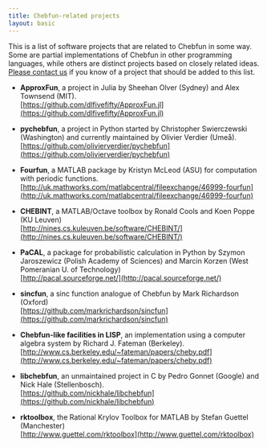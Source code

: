 ```yaml
---
title: Chebfun-related projects
layout: basic
---
```


This is a list of software projects that are related to Chebfun in some way.
Some are partial implementations of Chebfun in other programming languages,
while others are distinct projects based on closely related ideas.
[Please contact us](mailto:help@chebfun.org) if you know of a project that
should be added to this list.


+ **ApproxFun**, a project in Julia
  by Sheehan Olver (Sydney) and Alex Townsend (MIT).
  <br/>
  [https://github.com/dlfivefifty/ApproxFun.jl](https://github.com/dlfivefifty/ApproxFun.jl)


+ **pychebfun**, a project in Python
  started by Christopher Swierczewski (Washington) and currently maintained by Olivier Verdier (Ume&aring;).
  <br/>
  [https://github.com/olivierverdier/pychebfun](https://github.com/olivierverdier/pychebfun)


+ **Fourfun**, a MATLAB package by Kristyn McLeod (ASU)
  for computation with periodic functions.
  <br/>
  [http://uk.mathworks.com/matlabcentral/fileexchange/46999-fourfun](http://uk.mathworks.com/matlabcentral/fileexchange/46999-fourfun)


+ **CHEBINT**, a MATLAB/Octave toolbox
  by Ronald Cools and Koen Poppe (KU Leuven)
  <br/>
  [http://nines.cs.kuleuven.be/software/CHEBINT/](http://nines.cs.kuleuven.be/software/CHEBINT/)


+ **PaCAL**, a package for probabilistic calculation in Python
  by Szymon Jaroszewicz (Polish Academy of Sciences) and Marcin Korzen (West Pomeranian U. of Technology)
  <br/>
  [http://pacal.sourceforge.net/](http://pacal.sourceforge.net/)

+ **sincfun**, a sinc function analogue of Chebfun
  by Mark Richardson (Oxford)
  <br/>
  [https://github.com/markrichardson/sincfun](https://github.com/markrichardson/sincfun)

+ **Chebfun-like facilities in LISP**, an implementation using a computer algebra system
  by Richard J. Fateman (Berkeley).
  <br/>
  [http://www.cs.berkeley.edu/~fateman/papers/cheby.pdf](http://www.cs.berkeley.edu/~fateman/papers/cheby.pdf)


+ **libchebfun**, an unmaintained project in C
  by Pedro Gonnet (Google) and Nick Hale (Stellenbosch).
  <br/>
  [https://github.com/nickhale/libchebfun](https://github.com/nickhale/libchebfun)

+ **rktoolbox**, the Rational Krylov Toolbox for MATLAB
  by Stefan Guettel (Manchester)
  <br/>
  [http://www.guettel.com/rktoolbox](http://www.guettel.com/rktoolbox)



<!-- 
Please also read the following page:
http://web.hpu4science.org/calendar/news/backfromthechebfunworkshop
 -->
